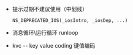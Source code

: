 

- 提示过期不建议使用（中划线）
    ```obj-c
    NS_DEPRECATED_IOS(_iosIntro, _iosDep, ...)
    ```

- 消息循环\运行循环 runloop


- kvc -- key value coding 键值编码



